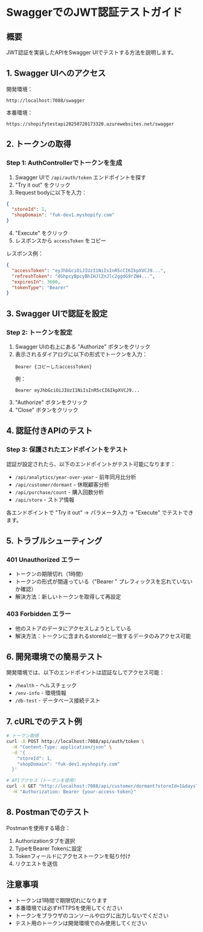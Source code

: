 # SwaggerでのJWT認証テストガイド

## 概要
JWT認証を実装したAPIをSwagger UIでテストする方法を説明します。

## 1. Swagger UIへのアクセス

開発環境：
```
http://localhost:7088/swagger
```

本番環境：
```
https://shopifytestapi20250720173320.azurewebsites.net/swagger
```

## 2. トークンの取得

### Step 1: AuthControllerでトークンを生成

1. Swagger UIで `/api/auth/token` エンドポイントを探す
2. "Try it out" をクリック
3. Request bodyに以下を入力：

```json
{
  "storeId": 1,
  "shopDomain": "fuk-dev1.myshopify.com"
}
```

4. "Execute" をクリック
5. レスポンスから `accessToken` をコピー

レスポンス例：
```json
{
  "accessToken": "eyJhbGciOiJIUzI1NiIsInR5cCI6IkpXVCJ9...",
  "refreshToken": "dGhpcyBpcyBhIHJlZnJlc2ggdG9rZW4...",
  "expiresIn": 3600,
  "tokenType": "Bearer"
}
```

## 3. Swagger UIで認証を設定

### Step 2: トークンを設定

1. Swagger UIの右上にある "Authorize" ボタンをクリック
2. 表示されるダイアログに以下の形式でトークンを入力：
   ```
   Bearer {コピーしたaccessToken}
   ```
   例：
   ```
   Bearer eyJhbGciOiJIUzI1NiIsInR5cCI6IkpXVCJ9...
   ```
3. "Authorize" ボタンをクリック
4. "Close" ボタンをクリック

## 4. 認証付きAPIのテスト

### Step 3: 保護されたエンドポイントをテスト

認証が設定されたら、以下のエンドポイントがテスト可能になります：

- `/api/analytics/year-over-year` - 前年同月比分析
- `/api/customer/dormant` - 休眠顧客分析
- `/api/purchase/count` - 購入回数分析
- `/api/store` - ストア情報

各エンドポイントで "Try it out" → パラメータ入力 → "Execute" でテストできます。

## 5. トラブルシューティング

### 401 Unauthorized エラー

- トークンの期限切れ（1時間）
- トークンの形式が間違っている（"Bearer " プレフィックスを忘れていないか確認）
- 解決方法：新しいトークンを取得して再設定

### 403 Forbidden エラー

- 他のストアのデータにアクセスしようとしている
- 解決方法：トークンに含まれるstoreIdと一致するデータのみアクセス可能

## 6. 開発環境での簡易テスト

開発環境では、以下のエンドポイントは認証なしでアクセス可能：

- `/health` - ヘルスチェック
- `/env-info` - 環境情報
- `/db-test` - データベース接続テスト

## 7. cURLでのテスト例

```bash
# トークン取得
curl -X POST http://localhost:7088/api/auth/token \
  -H "Content-Type: application/json" \
  -d '{
    "storeId": 1,
    "shopDomain": "fuk-dev1.myshopify.com"
  }'

# APIアクセス（トークンを使用）
curl -X GET "http://localhost:7088/api/customer/dormant?storeId=1&daysThreshold=90" \
  -H "Authorization: Bearer {your-access-token}"
```

## 8. Postmanでのテスト

Postmanを使用する場合：

1. Authorizationタブを選択
2. TypeをBearer Tokenに設定
3. Tokenフィールドにアクセストークンを貼り付け
4. リクエストを送信

## 注意事項

- トークンは1時間で期限切れになります
- 本番環境では必ずHTTPSを使用してください
- トークンをブラウザのコンソールやログに出力しないでください
- テスト用のトークンは開発環境でのみ使用してください